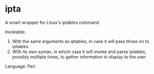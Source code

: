ipta
====

A smart wrapper for Linux's iptables command

Invokable:
1) With the same arguments as iptables, in case it will pass those on to iptables
2) With its own syntax, in which case it will invoke and parse iptables, possibly multiple times, to gather information to display to the user

Language:
Perl

